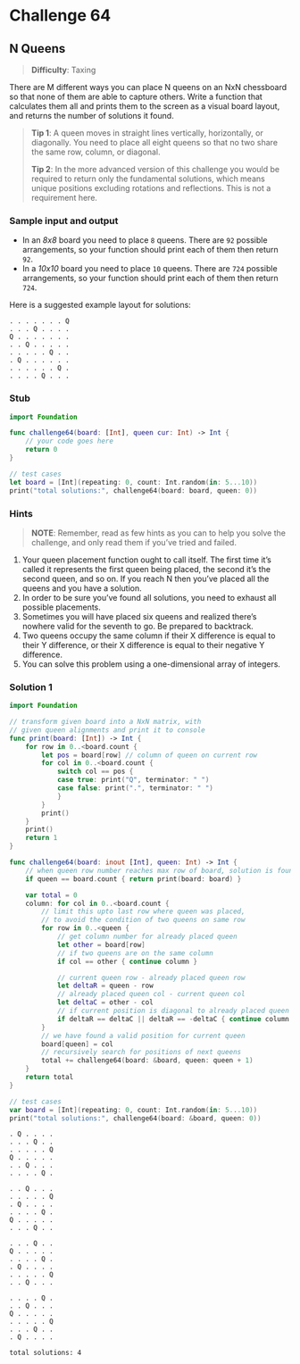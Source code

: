 # Challenge 64

## N Queens

> **Difficulty**: Taxing

There are M different ways you can place N queens on an NxN chessboard so that none of them are able to capture others. Write a function that calculates them all and prints them to the screen as a visual board layout, and returns the number of solutions it found.

> **Tip 1**: A queen moves in straight lines vertically, horizontally, or diagonally. You need to place all eight queens so that no two share the same row, column, or diagonal.
>
> **Tip 2**: In the more advanced version of this challenge you would be required to return only the fundamental solutions, which means unique positions excluding rotations and reflections. This is not a requirement here.

### Sample input and output

- In an *8x8* board you need to place `8` queens. There are `92` possible arrangements, so your function should print each of them then return `92`.
- In a *10x10* board you need to place `10` queens. There are `724` possible arrangements, so your function should print each of them then return `724`.

Here is a suggested example layout for solutions:

``` text
. . . . . . . Q
. . . Q . . . .
Q . . . . . . .
. . Q . . . . .
. . . . . Q . .
. Q . . . . . .
. . . . . . Q .
. . . . Q . . .
```

### Stub

``` swift
import Foundation

func challenge64(board: [Int], queen cur: Int) -> Int {
    // your code goes here
    return 0
}

// test cases
let board = [Int](repeating: 0, count: Int.random(in: 5...10))
print("total solutions:", challenge64(board: board, queen: 0))
```

### Hints

> **NOTE**: Remember, read as few hints as you can to help you solve the challenge, and only read them if you’ve tried and failed.

1. Your queen placement function ought to call itself. The first time it’s called it represents the first queen being placed, the second it’s the second queen, and so on. If you reach N then you’ve placed all the queens and you have a solution.
2. In order to be sure you’ve found all solutions, you need to exhaust all possible placements.
3. Sometimes you will have placed six queens and realized there’s nowhere valid for the seventh to go. Be prepared to backtrack.
4. Two queens occupy the same column if their X difference is equal to their Y difference, or their X difference is equal to their negative Y difference.
5. You can solve this problem using a one-dimensional array of integers.

### Solution 1

``` swift
import Foundation

// transform given board into a NxN matrix, with
// given queen alignments and print it to console
func print(board: [Int]) -> Int {
    for row in 0..<board.count {
        let pos = board[row] // column of queen on current row
        for col in 0..<board.count {
            switch col == pos {
            case true: print("Q", terminator: " ")
            case false: print(".", terminator: " ")
            }
        }
        print()
    }
    print()
    return 1
}

func challenge64(board: inout [Int], queen: Int) -> Int {
    // when queen row number reaches max row of board, solution is found
    if queen == board.count { return print(board: board) }

    var total = 0
    column: for col in 0..<board.count {
        // limit this upto last row where queen was placed,
        // to avoid the condition of two queens on same row
        for row in 0..<queen {
            // get column number for already placed queen
            let other = board[row]
            // if two queens are on the same column
            if col == other { continue column }

            // current queen row - already placed queen row
            let deltaR = queen - row
            // already placed queen col - current queen col
            let deltaC = other - col
            // if current position is diagonal to already placed queen
            if deltaR == deltaC || deltaR == -deltaC { continue column }
        }
        // we have found a valid position for current queen
        board[queen] = col
        // recursively search for positions of next queens
        total += challenge64(board: &board, queen: queen + 1)
    }
    return total
}

// test cases
var board = [Int](repeating: 0, count: Int.random(in: 5...10))
print("total solutions:", challenge64(board: &board, queen: 0))
```

``` terminal
. Q . . . . 
. . . Q . . 
. . . . . Q 
Q . . . . . 
. . Q . . . 
. . . . Q . 

. . Q . . . 
. . . . . Q 
. Q . . . . 
. . . . Q . 
Q . . . . . 
. . . Q . . 

. . . Q . . 
Q . . . . . 
. . . . Q . 
. Q . . . . 
. . . . . Q 
. . Q . . . 

. . . . Q . 
. . Q . . . 
Q . . . . . 
. . . . . Q 
. . . Q . . 
. Q . . . . 

total solutions: 4
```
